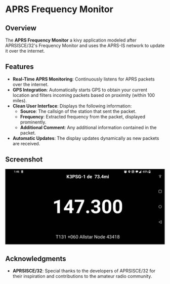 # APRS Frequency Monitor

## Overview

The **APRS Frequency Monitor** a kivy application modeled after APRSISCE/32's Frequency Monitor and uses the APRS-IS network to update it over the internet.

## Features

- **Real-Time APRS Monitoring**: Continuously listens for APRS packets over the internet.
- **GPS Integration**: Automatically starts GPS to obtain your current location and filters incoming packets based on proximity (within 100 miles).
- **Clean User Interface**: Displays the following information:
  - **Source**: The callsign of the station that sent the packet.
  - **Frequency**: Extracted frequency from the packet, displayed prominently.
  - **Additional Comment**: Any additional information contained in the packet.
- **Automatic Updates**: The display updates dynamically as new packets are received.

## Screenshot

![APRS Frequency Monitor Screenshot](screenshot.png)

## Acknowledgments

- **APRSISCE/32**: Special thanks to the developers of APRSISCE/32 for their inspiration and contributions to the amateur radio community.
